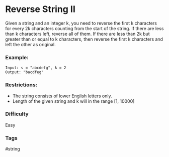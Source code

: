 # Reverse String II

Given a string and an integer k, you need to reverse the first k characters for every 2k characters counting from the start of the string. If there are less than k characters left, reverse all of them. If there are less than 2k but greater than or equal to k characters, then reverse the first k characters and left the other as original.

### Example:

```
Input: s = "abcdefg", k = 2
Output: "bacdfeg"
```

### Restrictions:

- The string consists of lower English letters only.
- Length of the given string and k will in the range [1, 10000]

### Difficulty

Easy

### Tags

#string
